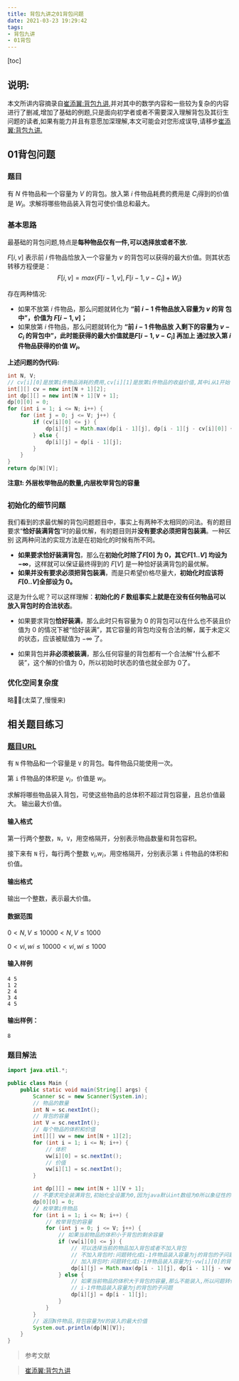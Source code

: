 ```yaml
---
title: 背包九讲之01背包问题
date: 2021-03-23 19:29:42
tags:
- 背包九讲
- 01背包
---
```


<!--将该代码放入博客模板的head中即可-->
<script type="text/x-mathjax-config">
MathJax.Hub.Config({
tex2jax: {
  inlineMath: [['$','$'], ['\\(','\\)']],
  processEscapes: true
  }
});
</script>
<!--latex数学显示公式-->
<script type="text/javascript" src="https://cdn.mathjax.org/mathjax/latest/MathJax.js?config=TeX-AMS-MML_HTMLorMML"></script>


[toc]
## 说明:

本文所讲内容摘录自[崔添翼:背包九讲](https://github.com/tianyicui/pack),并对其中的数学内容和一些较为复杂的内容进行了删减,增加了基础的例题,只是面向初学者或者不需要深入理解背包及其衍生问题的读者,如果有能力并且有意愿加深理解,本文可能会对您形成误导,请移步[崔添翼:背包九讲.](https://github.com/tianyicui/pack)

## 01背包问题
### 题目

有 $N$ 件物品和一个容量为 $V$ 的背包。放入第 $i$ 件物品耗费的费用是 $C_i$得到的价值是 $W_i$。求解将哪些物品装入背包可使价值总和最大。

### 基本思路

最基础的背包问题,特点是**每种物品仅有一件,可以选择放或者不放.**

$F[i, v]$ 表示前 $i$ 件物品恰放入一个容量为 $v$ 的背包可以获得的最大价值。则其状态转移方程便是：
$$
F[i, v] = max\{F[i − 1, v], F[i − 1, v −C_i] +W_i\}
$$


存在两种情况:
- 如果不放第 $i$ 件物品，那么问题就转化为 **“前 $i − 1$ 件物品放入容量为 $v$ 的背 包中”，价值为 $F[i − 1, v]$；**
- 如果放第 $i$ 件物品，那么问题就转化为 **“前 $i − 1$ 件物品放 入剩下的容量为 $v −C_i$ 的背包中”，此时能获得的最大价值就是$F[i − 1, v −C_i]$ 再加上 通过放入第 $i$ 件物品获得的价值 $W_i$。** 



**上述问题的伪代码:**

```java
int N, V;
// cv[i][0]是放第i件物品消耗的费用,cv[i][1]是放第i件物品的收益价值,其中i从1开始
int[][] cv = new int[N + 1][2];
int dp[][] = new int[N + 1][V + 1];
dp[0][0] = 0;
for (int i = 1; i <= N; i++) {
    for (int j = 0; j <= V; j++) {
        if (cv[i][0] <= j) {
            dp[i][j] = Math.max(dp[i - 1][j], dp[i - 1][j - cv[i][0]] + cv[i][1]);
        } else {
            dp[i][j] = dp[i - 1][j];
        }
    }
}
return dp[N][V];
```

**注意❗: 外层枚举物品的数量,内层枚举背包的容量**



### 初始化的细节问题

我们看到的求最优解的背包问题题目中，事实上有两种不太相同的问法。有的题目要求“**恰好装满背包**”时的最优解，有的题目则并**没有要求必须把背包装满**。一种区别 这两种问法的实现方法是在初始化的时候有所不同。

- **如果要求恰好装满背包**，那么在**初始化时除了$F[0]$ 为 $0$，其它$F[1..V]$ 均设为 $−∞$**，这样就可以保证最终得到的 $F[V]$ 是一种恰好装满背包的最优解。
- **如果并没有要求必须把背包装满**，而是只希望价格尽量大，**初始化时应该将 $F[0..V]$全部设为 0。**



这是为什么呢？可以这样理解：**初始化的 $F$ 数组事实上就是在没有任何物品可以放入背包时的合法状态**。

- 如果要求背包**恰好装满**，那么此时只有容量为 $0$ 的背包可以在什么也不装且价值为 $0$ 的情况下被“恰好装满”，其它容量的背包均没有合法的解，属于未定义的状态，应该被赋值为 $-∞$ 了。

- 如果背包并**非必须被装满**，那么任何容量的背包都有一个合法解“什么都不装”，这个解的价值为 $0$，所以初始时状态的值也就全部为 $0$了。



### 优化空间复杂度

略🚮🤐(太菜了,慢慢来)





## 相关题目练习

### [题目URL](https://www.acwing.com/problem/content/2/)

有 `N` 件物品和一个容量是 `V` 的背包。每件物品只能使用一次。

第 `i` 件物品的体积是 $v_i$，价值是 $w_i$。

求解将哪些物品装入背包，可使这些物品的总体积不超过背包容量，且总价值最大。
输出最大价值。

#### 输入格式

第一行两个整数，`N`，`V`，用空格隔开，分别表示物品数量和背包容积。

接下来有 `N` 行，每行两个整数 $v_i$,$w_i$，用空格隔开，分别表示第 `i` 件物品的体积和价值。

#### 输出格式

输出一个整数，表示最大价值。

#### 数据范围

$0<N,V≤10000<N,V≤1000$

$0<vi,wi≤10000<vi,wi≤1000$

#### 输入样例

```
4 5
1 2
2 4
3 4
4 5
```

#### 输出样例：

```
8
```



### 题目解法

```java
import java.util.*;

public class Main {
    public static void main(String[] args) {
        Scanner sc = new Scanner(System.in);
        // 物品的数量
        int N = sc.nextInt();
        // 背包的容量
        int V = sc.nextInt();
        // 每个物品的体积和价值
        int[][] vw = new int[N + 1][2];
        for (int i = 1; i <= N; i++) {
            // 体积
            vw[i][0] = sc.nextInt();
            // 价值
            vw[i][1] = sc.nextInt();
        }

        int dp[][] = new int[N + 1][V + 1];
        // 不要求完全装满背包,初始化全设置为0,因为java默认int数组为0所以象征性的初始化第一个
        dp[0][0] = 0;
        // 枚举第i件物品
        for (int i = 1; i <= N; i++) {
            // 枚举背包的容量
            for (int j = 0; j <= V; j++) {
                // 如果当前物品的体积小于背包的剩余容量
                if (vw[i][0] <= j) {
                    // 可以选择当前的物品加入背包或者不加入背包
                    // 不加入背包时:问题转化成i-1件物品装入容量为j的背包的子问题
                    // 加入背包时:问题转化成i-1件物品装入容量为j-vw[i][0]的背包的子问题
                    dp[i][j] = Math.max(dp[i - 1][j], dp[i - 1][j - vw[i][0]] + vw[i][1]);
                } else {
                    // 如果当前物品的体积大于背包的容量,那么不能装入,所以问题转化成
                    // i-1件物品装入容量为j的背包的子问题
                    dp[i][j] = dp[i - 1][j];
                }
            }
        }
        // 返回N件物品,背包容量为V的装入的最大价值
        System.out.println(dp[N][V]);
    }
}
```



>参考文献

> [崔添翼:背包九讲](https://github.com/tianyicui/pack)
